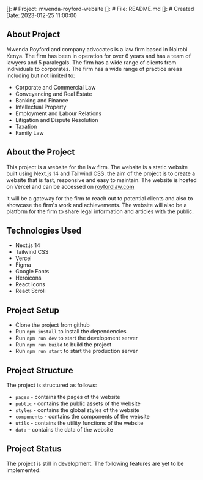 []: # Project: mwenda-royford-website
[]: # File: README.md
[]: # Created Date: 2023-012-25 11:00:00

## About Project 

Mwenda Royford and company advocates is a law firm based in Nairobi Kenya. The firm has been in operation for over 6 years and has a team of lawyers and 5 paralegals. The firm has a wide range of clients from individuals to corporates. The firm has a wide range of practice areas including but not limited to:

- Corporate and Commercial Law
- Conveyancing and Real Estate
- Banking and Finance
- Intellectual Property
- Employment and Labour Relations
- Litigation and Dispute Resolution
- Taxation
- Family Law


## About the Project

This project is a website for the law firm. The website is a static website built using Next.js 14 and Tailwind CSS. 
the aim of the project is to create a website that is fast, responsive and easy to maintain. The website is hosted on Vercel and can be accessed on [royfordlaw.com](https://royfordlaw.com)

it will be  a gateway for the firm to reach out to potential clients and also to showcase the firm's work and achievements. The website will also be a platform for the firm to share legal information and articles with the public.

## Technologies Used

- Next.js 14
- Tailwind CSS
- Vercel
- Figma
- Google Fonts
- Heroicons
- React Icons
- React Scroll

## Project Setup

- Clone the project from github
- Run `npm install` to install the dependencies
- Run `npm run dev` to start the development server
- Run `npm run build` to build the project
- Run `npm run start` to start the production server

## Project Structure

The project is structured as follows:

- `pages` - contains the pages of the website
- `public` - contains the public assets of the website
- `styles` - contains the global styles of the website
- `components` - contains the components of the website
- `utils` - contains the utility functions of the website
- `data` - contains the data of the website

## Project Status

The project is still in development. The following features are yet to be implemented:

